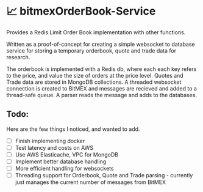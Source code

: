 # :chart_with_upwards_trend: bitmexOrderBook-Service  

Provides a Redis Limit Order Book implementation with other functions.

Written as a proof-of-concept for creating a simple websocket to database service for storing a temporary orderbook, quote and trade data for research. 

The orderbook is implemented with a Redis db, where each each key refers to the price, and value the size of orders at the price level. Quotes and Trade data are stored in MongoDB collections. A threaded websocket connection is created to BitMEX and messages are recieved and added to a thread-safe queue. A parser reads the message and adds to the databases.

## Todo:
Here are the few things I noticed, and wanted to add.

- [ ] Finish implementing docker
- [ ] Test latency and costs on AWS
- [ ] Use AWS Elasticache, VPC for MongoDB 
- [ ] Implement better database handling
- [ ] More efficient handling for websockets
- [ ] Threading support for Orderbook, Quote and Trade parsing - currently just manages the current number of messages from BitMEX
